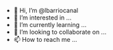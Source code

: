 - 👋 Hi, I’m @lbarriocanal
- 👀 I’m interested in ...
- 🌱 I’m currently learning ...
- 💞️ I’m looking to collaborate on ...
- 📫 How to reach me ...

<!---
lbarriocanal/lbarriocanal is a ✨ special ✨ repository because its `README.md` (this file) appears on your GitHub profile.
You can click the Preview link to take a look at your changes.
--->
